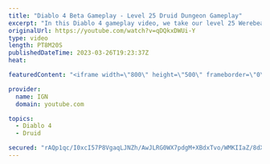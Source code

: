 ```yaml
---
title: "Diablo 4 Beta Gameplay - Level 25 Druid Dungeon Gameplay"
excerpt: "In this Diablo 4 gameplay video, we take our level 25 Werebear Druid build through one of Diablo 4's many dungeons. This build ..."
originalUrl: https://youtube.com/watch?v=qDQkxDWUi-Y
type: video
length: PT8M20S
publishedDateTime: 2023-03-26T19:23:37Z
heat: 

featuredContent: "<iframe width=\"800\" height=\"500\" frameborder=\"0\" src=\"https://www.youtube.com/embed/qDQkxDWUi-Y\" allow=\"accelerometer; autoplay; encrypted-media; gyroscope; picture-in-picture\" allowfullscreen></iframe>"

provider:
  name: IGN
  domain: youtube.com

topics:
  - Diablo 4
  - Druid

secured: "rAQp1qc/I0xcI57P8VgaqLJNZh/AwJLRG0WX7pdgM+XBdxTvo/WMKIIaZ/8dXfQW3duXhAl5tfZ5QEdhclVI2WeOHJ1XNcR0OCAytpcqv83h+u2ElGKdEb4iuGgR9hIraDGpG4t+xkpPTKQpI35j1PVLSBIImMVEhG12wyU2QI7Z7jQpMoCeUEbxA0dOcAMCT5PcbjUD5m1Dcm8Dq9s0i9rV9cBjoeYyXXUf3+p+YZzNsL88O0ahtqdbYCPHVFfiCCOaGlXJSm+G00wE/RKxVrrR6C/ne2Wvl5THyZGdRQtd6YVpmcLeKo0ZRRl/KBKoyQodycyzLsAJXB8OiYz2TXgGi8le9aMGJd8UY6/RmHSKkg/0aXxn32JW7eWfRZP6h09T736TNxpPAZs5UUyFHCSJVmz/f/5oLcDUeDP02QT61vd5GQQ2LvddQ0iZh9Dx;aBCR5vAmuzNO0BfRTeiw6w=="
---
```


